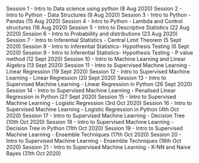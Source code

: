 Session 1 - Intro to Data science using python (8 Aug 2020)
Session 2 - Intro to Python - Data Structures (9 Aug 2020)
Session 3 - Intro to Python - Pandas (15 Aug 2020)
Session 4 - Intro to Python - Lambda and Control structures (16 Aug 2020)
Session 5 - Intro to Descriptive Statistics (22 Aug 2020)
Session 6 - Intro to Probabiility and distributions (23 Aug 2020)
Session 7 - Intro to Inferential Statistics -  Central Limit Theorem (5 Sept 2020)
Session 8 - Intro to Inferential Statistics- Hypothesis Testing  (6 Sept 2020)
Session 9 - Intro to Inferential Statistics- Hypothesis Testing - P value method  (12 Sept 2020)
Session 10 - Intro to Machine Learning and Linear Algebra  (13 Sept 2020)
Session 11 - Intro to Supervised Machine Learning - Linear Regression  (19 Sept 2020)
Session 12 - Intro to Supervised Machine Learning - Linear Regression  (20 Sept 2020)
Session 13 - Intro to Supervised Machine Learning - Linear Regression in Python  (26 Sept 2020)
Session 14 - Intro to Supervised Machine Learning - Penalised Linear Regression in Python  (27 Sept 2020)
Session 15 - Intro to Supervised Machine Learning - Logistic Regression (3rd Oct 2020)
Session 16 - Intro to Supervised Machine Learning - Logistic Regression in Python  (4th Oct 2020)
Session 17 - Intro to Supervised Machine Learning - Decision Tree (10th Oct 2020)
Session 18 - Intro to Supervised Machine Learning - Decision Tree in Python  (11th Oct 2020)
Session 19 - Intro to Supervised Machine Learning - Ensemble Techniques (17th Oct 2020)
Session 20 - Intro to Supervised Machine Learning - Ensemble Techniques (18th Oct 2020)
Session 21 - Intro to Supervised Machine Learning - K-NN and Naive Bayes (31th Oct 2020)